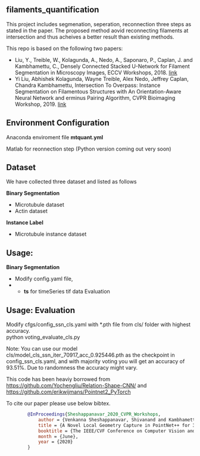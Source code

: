 filaments_quantification
-------
This project includes segmenation, seperation, reconnection three steps as stated in the paper.
The proposed method aovid reconnecting filaments at intersection and thus acheives a better result than existing methods.

This repo is based on the following two papers:

* Liu, Y., Treible, W., Kolagunda, A., Nedo, A., Saponaro, P., Caplan, J. and Kambhamettu, C., Densely Connected Stacked U-Network for Filament Segmentation in Microscopy Images, ECCV Workshops, 2018. [link](http://openaccess.thecvf.com/content_eccv_2018_workshops/w33/html/Liu_Densely_Connected_Stacked_U-network_for_Filament_Segmentation_in_Microscopy_Images_ECCVW_2018_paper.html)
* Yi Liu, Abhishek Kolagunda, Wayne Treible, Alex Nedo, Jeffrey Caplan, Chandra Kambhamettu, Intersection To Overpass: Instance Segmentation on Filamentous Structures with An Orientation-Aware Neural Network and erminus Pairing Algorithm, CVPR Bioimaging Workshop, 2019. [link](http://openaccess.thecvf.com/content_CVPRW_2019/paper/BIC/Liu_Intersection_to_Overpass_Instance_Segmentation_on_Filamentous_Structures_With_an_CVPRW_2019_paper.pdf)

Environment Configuration
----------------------
Anaconda enviroment file **mtquant.yml**

Matlab for reonnection step (Python version coming out very soon)

Dataset
-------
We have collected three dataset and listed as follows

**Binary Segmentation**
* Microtubule dataset 
* Actin dataset

**Instance Label**
 * Microtubule instance dataset 

Usage: 
------------
**Binary Segmentation**
* Modify config.yaml file, 
* * **ts** for timeSeries tif data Evaluation


Usage: Evaluation
-----------------
Modify cfgs/config_ssn_cls.yaml with *.pth file from cls/ folder with highest accuracy.<br>
python voting_evaluate_cls.py<br>

Note: You can use our model cls/model_cls_ssn_iter_70917_acc_0.925446.pth as the checkpoint in config_ssn_cls.yaml, and with majority voting you will get an accuracy of 93.51%. Due to randomness the accuracy might vary. <br>

This code has been heaviy borrowed from https://github.com/Yochengliu/Relation-Shape-CNN/ and https://github.com/erikwijmans/Pointnet2_PyTorch <br>


To cite our paper please use below bibtex.
  
```BibTex
        @InProceedings{Sheshappanavar_2020_CVPR_Workshops,
            author = {Venkanna Sheshappanavar, Shivanand and Kambhamettu, Chandra},
            title = {A Novel Local Geometry Capture in PointNet++ for 3D Classification},
            booktitle = {The IEEE/CVF Conference on Computer Vision and Pattern Recognition (CVPR) Workshops},
            month = {June},
            year = {2020}
        }  
```



